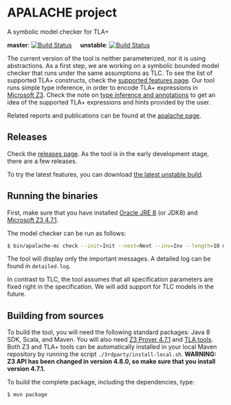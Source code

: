 # APALACHE project

A symbolic model checker for TLA+

__master__: [![Build Status](https://travis-ci.org/konnov/apalache.svg?branch=master)](https://travis-ci.org/konnov/apalache)
&nbsp;&nbsp;&nbsp;
__unstable__: [![Build Status](https://travis-ci.org/konnov/apalache.svg?branch=unstable)](https://travis-ci.org/konnov/apalache)

The current version of the tool is neither parameterized, nor it is using
abstractions. As a first step, we are working on a symbolic bounded model
checker that runs under the same assumptions as TLC. To see the list of supported TLA+ constructs, check the [supported features page](docs/features.md).
Our tool runs simple type inference, in order to encode TLA+ expressions in
 [Microsoft Z3](https://github.com/Z3Prover/z3). Check the note on
[type inference and annotations](docs/types-and-annotations.md) to get an idea of
the supported TLA+ expressions and hints provided by the user. 

Related reports and publications can be found at the
[apalache page](http://forsyte.at/research/apalache/).

## Releases

Check the [releases page](https://github.com/konnov/apalache/releases).
As the tool is in the early development stage, there are a few releases. 

To try the latest features, you can download
[the latest unstable build](https://github.com/konnov/apalache/releases/tag/latest-unstable).

## Running the binaries

First, make sure that you have installed [Oracle JRE 8](https://www.oracle.com/technetwork/java/javase/downloads/jre8-downloads-2133155.html)
(or JDK8) and [Microsoft Z3 4.7.1](https://github.com/Z3Prover/z3/releases/tag/z3-4.7.1).

The model checker can be run as follows:

```bash
$ bin/apalache-mc check --init=Init --next=Next --inv=Inv --length=10 myspec.tla
```

The tool will display only the important messages. A detailed log can be found in `detailed.log`.

In contrast to TLC, the tool assumes that all specification parameters are
fixed right in the specification. We will add support for TLC models in
the future.

## Building from sources

To build the tool, you will need the following standard packages: Java 8 SDK,
Scala, and Maven. You will also need [Z3 Prover
4.7.1](https://github.com/Z3Prover/z3) and [TLA tools](http://lamport.azurewebsites.net/tla/tools.html).
Both Z3 and TLA+ tools can
be automatically installed in your local Maven repository by running the script
`./3rdparty/install-local.sh`. __WARNING: Z3 API has been changed in version
4.8.0, so make sure that you install version 4.7.1.__

To build the complete package, including the dependencies, type:

```bash
$ mvn package
```

